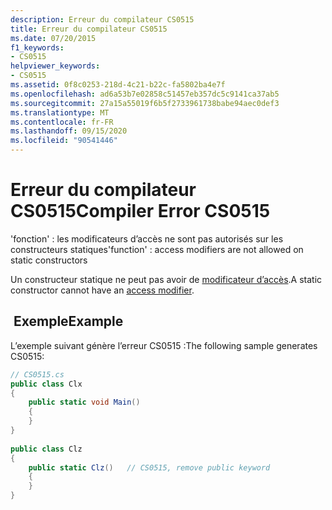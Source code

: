 ```yaml
---
description: Erreur du compilateur CS0515
title: Erreur du compilateur CS0515
ms.date: 07/20/2015
f1_keywords:
- CS0515
helpviewer_keywords:
- CS0515
ms.assetid: 0f8c0253-218d-4c21-b22c-fa5802ba4e7f
ms.openlocfilehash: ad6a53b7e02858c51457eb357dc5c9141ca37ab5
ms.sourcegitcommit: 27a15a55019f6b5f2733961738babe94aec0def3
ms.translationtype: MT
ms.contentlocale: fr-FR
ms.lasthandoff: 09/15/2020
ms.locfileid: "90541446"
---
```

# <a name="compiler-error-cs0515"></a><span data-ttu-id="71943-103">Erreur du compilateur CS0515</span><span class="sxs-lookup"><span data-stu-id="71943-103">Compiler Error CS0515</span></span>
<span data-ttu-id="71943-104">'fonction' : les modificateurs d’accès ne sont pas autorisés sur les constructeurs statiques</span><span class="sxs-lookup"><span data-stu-id="71943-104">'function' : access modifiers are not allowed on static constructors</span></span>  
  
 <span data-ttu-id="71943-105">Un constructeur statique ne peut pas avoir de [modificateur d’accès](../language-reference/keywords/index.md).</span><span class="sxs-lookup"><span data-stu-id="71943-105">A static constructor cannot have an [access modifier](../language-reference/keywords/index.md).</span></span>  
  
## <a name="example"></a><span data-ttu-id="71943-106"> Exemple</span><span class="sxs-lookup"><span data-stu-id="71943-106">Example</span></span>  
 <span data-ttu-id="71943-107">L’exemple suivant génère l’erreur CS0515 :</span><span class="sxs-lookup"><span data-stu-id="71943-107">The following sample generates CS0515:</span></span>  
  
```csharp  
// CS0515.cs  
public class Clx  
{  
    public static void Main()  
    {  
    }  
}  
  
public class Clz  
{  
    public static Clz()   // CS0515, remove public keyword  
    {  
    }  
}  
```
